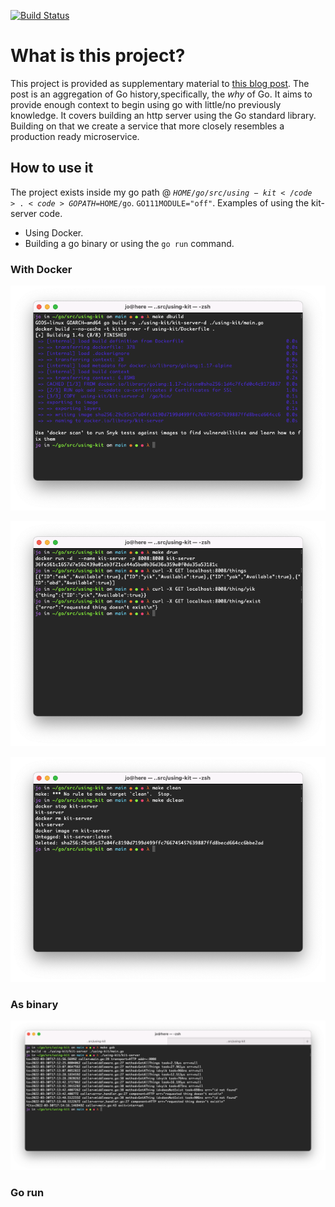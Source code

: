 [![Build Status](https://drone.yikyak.org/api/badges/jo824/using-kit/status.svg?ref=refs/heads/tests)](https://drone.yikyak.org/jo824/using-kit)

# What is this project?
This project is provided as supplementary material to [this blog post](). The post is an aggregation of
Go history,specifically, the *why* of Go. It aims to provide enough context to begin using go with little/no previously knowledge.
It covers building an http server using the Go standard library. Building on that we create a service that more closely resembles a production
ready microservice.

## How to use it
The project exists inside my go path @ <code>$HOME/go/src/using-kit</code>.
<code>GOPATH=$HOME/go</code>.
<code>GO111MODULE="off"</code>.
Examples of using the kit-server code.

- Using Docker.
- Building a go binary or using the `go run` command.

### With Docker

![Building](./images/build.png)

![Running](./images/run.png)

![cleanup](./images/cleanup.png)

### As binary
![bin](./images/bin.png)


### Go run

